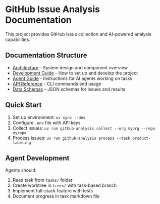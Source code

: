 # GitHub Issue Analysis Documentation

This project provides GitHub issue collection and AI-powered analysis capabilities.

## Documentation Structure

- [Architecture](architecture.md) - System design and component overview
- [Development Guide](development.md) - How to set up and develop the project
- [Agent Guide](agent-guide.md) - Instructions for AI agents working on tasks
- [API Reference](api-reference.md) - CLI commands and usage
- [Data Schemas](data-schemas.md) - JSON schemas for issues and results

## Quick Start

1. Set up environment: `uv sync --dev`
2. Configure `.env` file with API keys
3. Collect issues: `uv run github-analysis collect --org myorg --repo myrepo`
4. Process issues: `uv run github-analysis process --task product-labeling`

## Agent Development

Agents should:
1. Read task from `tasks/` folder
2. Create worktree in `trees/` with task-based branch
3. Implement full-stack feature with tests
4. Document progress in task markdown file